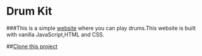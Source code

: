 # Drum Kit
###This is a simple [website](https://anshusarkaranx.github.io/Drum-Kit/) where you can play drums.This website is built with  vanilla JavaScript,HTML and CSS.

##[Clone this project](https://github.com/AnshuSarkarANX/Drum-Kit.git)



